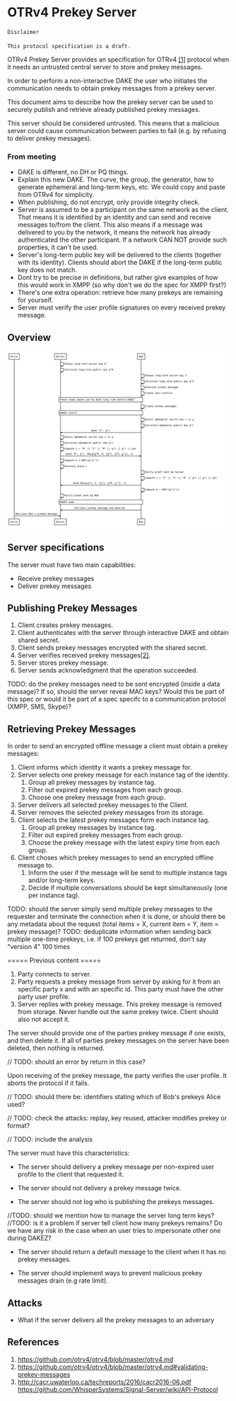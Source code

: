 # OTRv4 Prekey Server

```
Disclaimer

This protocol specification is a draft.
```

OTRv4 Prekey Server provides an specification for OTRv4 [\[1\]](#references)
protocol when it needs an untrusted central server to store and prekey messages.

In order to perform a non-interactive DAKE the user who initiates the
communication needs to obtain prekey messages from a prekey server.

This document aims to describe how the prekey server can be used to securely
publish and retrieve already published prekey messages.

This server should be considered untrusted. This means that a malicious server
could cause communication between parties to fail (e.g. by refusing to deliver
prekey messages).


### From meeting

- DAKE is different, no DH or PQ things.
- Explain this new DAKE. The curve, the group, the generator, how to generate ephemeral and long-term keys, etc. We could copy and paste from OTRv4 for simplicity.
- When publishing, do not encrypt, only provide integrity check.
- Server is assumed to be a participant on the same network as the client. That means it is identified by an identity and can send and receive messages to/from the client. This also means if a message was delivered to you by the network, it means the network has already authenticated the other participant. If a network CAN NOT provide such properties, it can't be used.
- Server's long-term public key will be delivered to the clients (together with its identity). Clients should abort the DAKE if the long-term public key does not match.
- Dont try to be precise in definitions, but rather give examples of how this would work in XMPP (so why don't we do the spec for XMPP first?)
- There's one extra operation: retrieve how many prekeys are remaining for yourself.
- Server must verify the user profile signatures on every received prekey message.

## Overview

![Diagram](./img/diagram.svg)

## Server specifications

The server must have two main capabilities:

- Receive prekey messages
- Deliver prekey messages

## Publishing Prekey Messages

1. Client creates prekey messages.
1. Client authenticates with the server through interactive DAKE and obtain shared secret.
1. Client sends prekey messages encrypted with the shared secret.
1. Server verifies received prekey messages[\[2\]](#references).
1. Server stores prekey message.
1. Server sends acknowledgment that the operation succeeded.

TODO: do the prekey messages need to be sent encrypted (inside a data message)?
If so, should the server reveal MAC keys?
Would this be part of this spec or would it be part of a spec specifc to a communication protocol (XMPP, SMS, Skype)?

## Retrieving Prekey Messages

In order to send an encrypted offline message a client must obtain a prekey
messages:

1. Client informs which identity it wants a prekey message for.
1. Server selects one prekey message for each instance tag of the identity.
   1. Group all prekey messages by instance tag.
   1. Filter out expired prekey messages from each group.
   1. Choose one prekey message from each group.
1. Server delivers all selected prekey messages to the Client.
1. Server removes the selected prekey messages from its storage.
1. Client selects the latest prekey messages form each instance tag.
   1. Group all prekey messages by instance tag.
   1. Filter out expired prekey messages from each group.
   1. Choose the prekey message with the latest expiry time from each group.
1. Client choses which prekey messages to send an encrypted offline message to.
   1. Inform the user if the message will be send to multiple instance tags and/or long-term keys.
   1. Decide if multiple conversations should be kept simultaneously (one per instance tag).

TODO: should the server simply send multiple prekey messages to the requester
and terminate the connection when it is done, or should there be any metadata
about the request (total items = X, current item = Y, item = prekey message)?
TODO: deduplicate information when sending back multiple one-time prekeys,
i.e. if 100 prekeys get returned, don't say "version 4" 100 times


===== Previous content =====

1. Party connects to server.
2. Party requests a prekey message from server by asking for it from an
   specific party x and with an specific id. This party must have the other
   party user profile.
3. Server replies with prekey message. This prekey message is removed from
   storage. Never handle out the same prekey twice. Client should
   also not accept it.

The server should provide one of the parties prekey message if one exists, and
then delete it. If all of parties prekey messages on the server have been
deleted, then nothing is returned.

// TODO: should an error by return in this case?

Upon receiving of the prekey message, the party verifies the user profile. It
aborts the protocol if it fails.

// TODO: should there be: identifiers stating which of Bob's prekeys Alice
used?

// TODO: check the attacks: replay, key reused, attacker modifies prekey or
format?

// TODO: include the analysis

The server must have this characteristics:

- The server should delivery a prekey message per non-expired user profile to
  the client that requested it.

- The server should not delivery a prekey message twice.

- The server should not log who is publishing the prekeys messages.

//TODO: should we mention how to manage the server long term keys?
//TODO: is it a problem if server tell client how many prekeys remains?  Do we
have any risk in the case when an user tries to impersonate other one during
DAKEZ?

- The server should return a default message to the client when it has no
  prekey messages.

- The server should implement ways to prevent malicious prekey messages drain
  (e.g rate limit).


## Attacks

- What if the server delivers all the prekey messages to an adversary

## References

1. https://github.com/otrv4/otrv4/blob/master/otrv4.md
2. https://github.com/otrv4/otrv4/blob/master/otrv4.md#validating-prekey-messages
3. http://cacr.uwaterloo.ca/techreports/2016/cacr2016-06.pdf
   https://github.com/WhisperSystems/Signal-Server/wiki/API-Protocol
